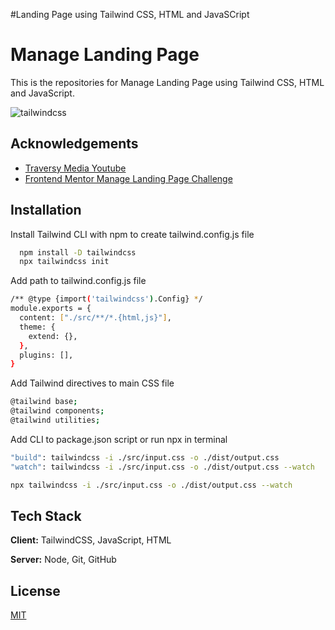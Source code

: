 #Landing Page using Tailwind CSS, HTML and JavaSCript

# Manage Landing Page

This is the repositories for Manage Landing Page using Tailwind CSS, HTML and JavaScript.

![tailwindcss](https://user-images.githubusercontent.com/120882727/216217837-7c5a8b48-4a64-4282-beab-65b11597d301.png)


## Acknowledgements

 - [Traversy Media Youtube](https://www.youtube.com/watch?v=dFgzHOX84xQ)
 - [Frontend Mentor Manage Landing Page Challenge](https://www.frontendmentor.io/challenges/manage-landing-page-SLXqC6P5)


## Installation

Install Tailwind CLI with npm to create tailwind.config.js file

```bash
  npm install -D tailwindcss
  npx tailwindcss init
```

Add path to tailwind.config.js file
```bash
/** @type {import('tailwindcss').Config} */
module.exports = {
  content: ["./src/**/*.{html,js}"],
  theme: {
    extend: {},
  },
  plugins: [],
}
```  

Add Tailwind directives to main CSS file
```bash
@tailwind base;
@tailwind components;
@tailwind utilities;
```

Add CLI to package.json script or run npx in terminal
```bash
"build": tailwindcss -i ./src/input.css -o ./dist/output.css
"watch": tailwindcss -i ./src/input.css -o ./dist/output.css --watch
```
```bash
npx tailwindcss -i ./src/input.css -o ./dist/output.css --watch
```
## Tech Stack

**Client:** TailwindCSS, JavaScript, HTML

**Server:** Node, Git, GitHub


## License

[MIT](https://choosealicense.com/licenses/mit/)

